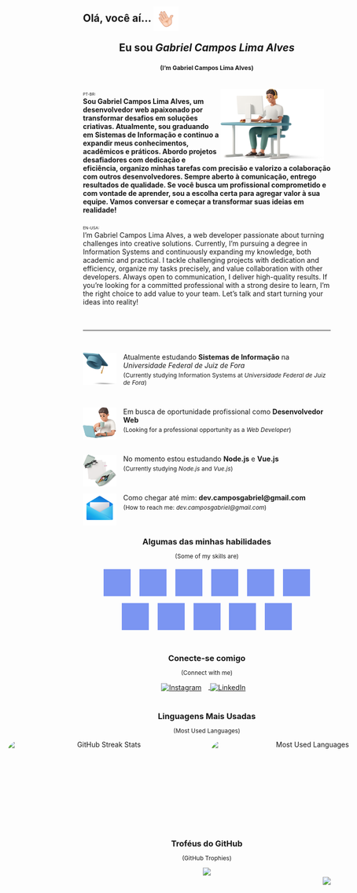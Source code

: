 <!-- Header Section -->
<h2 align="left">Olá, você aí...
  <img align="center" width="50px" height="50px" src="./plus/Main/hello.gif" alt="Olá">
  <br>
  <p align="center">Eu sou <i>Gabriel Campos Lima Alves</i></p>
  <p align="center" style="font-size: 12px;">(I’m Gabriel Campos Lima Alves)</p>
</h2>

<br>

<!-- About Me Section -->
<div>
  <img width="210px" height="150px" align="right" src="./plus/Main/top.png" alt="Profile Top" style="margin-right: 1em;">
  
  <div align="left">
    <span style="font-size: 8px;">PT-BR:</span>
    <h4 style="font-size: 14px; margin-top: 0; margin-bottom: 0;">
      Sou Gabriel Campos Lima Alves, um desenvolvedor web apaixonado por transformar desafios em soluções criativas. Atualmente, sou graduando em Sistemas de Informação e continuo a expandir meus conhecimentos, acadêmicos e práticos. Abordo projetos desafiadores com dedicação e eficiência, organizo minhas tarefas com precisão e valorizo a colaboração com outros desenvolvedores. Sempre aberto à comunicação, entrego resultados de qualidade. Se você busca um profissional comprometido e com vontade de aprender, sou a escolha certa para agregar valor à sua equipe. Vamos conversar e começar a transformar suas ideias em realidade!
    </h4>
  </div>
  
  <br>
  
  <div align="left">
    <span style="font-size: 8px;">EN-USA:</span>
    <h4 style="font-size: 14px; margin-top: 0; font-weight: normal;">
      I’m Gabriel Campos Lima Alves, a web developer passionate about turning challenges into creative solutions. Currently, I’m pursuing a degree in Information Systems and continuously expanding my knowledge, both academic and practical. I tackle challenging projects with dedication and efficiency, organize my tasks precisely, and value collaboration with other developers. Always open to communication, I deliver high-quality results. If you’re looking for a committed professional with a strong desire to learn, I’m the right choice to add value to your team. Let’s talk and start turning your ideas into reality!
    </h4>
  </div>
</div>

<br>

<hr>

<br>

<!-- Sections with Icons and Descriptions -->
<div>
  <img align="left" src="./plus/Main/tip1.png" alt="Universidade" width="68px" height="65px" style="margin-right: 1em;">
  <p style="margin-left: 3em;">Atualmente estudando <b>Sistemas de Informação</b> na <i>Universidade Federal de Juiz de Fora</i></p>
  <p style="margin-left: 3em; margin-top: -10px; font-size: 12px;">
    (Currently studying Information Systems at <i>Universidade Federal de Juiz de Fora</i>)
  </p>
</div>

<br>

<div>
  <img align="left" src="./plus/Main/tip2.png" alt="Experiência" width="68px" height="65px" style="margin-right: 1em;">
  <p style="margin-left: 3em;">Em busca de oportunidade profissional como <b>Desenvolvedor Web</b></p>
  <p style="margin-left: 3em; margin-top: -10px; font-size: 12px;">
    (Looking for a professional opportunity as a <i>Web Developer</i>)
  </p>
</div>

<br>

<div>
  <img align="left" src="./plus/Main/tip3.png" alt="Aprendizado" width="68px" height="65px" style="margin-right: 1em;">
  <p style="margin-left: 3em;">No momento estou estudando <b>Node.js</b> e <b>Vue.js</b></p>
  <p style="margin-left: 3em; margin-top: -10px; font-size: 12px;">
    (Currently studying <i>Node.js</i> and <i>Vue.js</i>)
  </p>
</div>

<br>

<div>
  <img align="left" src="./plus/Main/tip4.png" alt="Contato" width="68px" height="65px" style="margin-right: 1em;">
  <p style="margin-left: 3em;">Como chegar até mim: <b>dev.camposgabriel@gmail.com</b></p>
  <p style="margin-left: 3em; margin-top: -10px; font-size: 12px;">
    (How to reach me: <i>dev.camposgabriel@gmail.com</i>)
  </p>
</div>

<br>

<!-- Skills Section -->
<div align="center">
  <h3 style="margin-bottom: 0;">Algumas das minhas habilidades</h3>
  <p style="font-size: 12px;">(Some of my skills are)</p>
  
<img style="cursor: pointer; margin: 0.5em; filter: brightness(0) saturate(100%) invert(60%) sepia(30%) saturate(3000%) hue-rotate(200deg) brightness(100%) contrast(90%);" align="center" src="./plus/Languages/nextjs.svg" alt="Next.js" width="55px" height="55px" title="Next.js">
  <img style="cursor: pointer; margin: 0.5em; filter: brightness(0) saturate(100%) invert(60%) sepia(30%) saturate(3000%) hue-rotate(200deg) brightness(100%) contrast(90%);" align="center" src="./plus/Languages/reactjs.svg" alt="React" width="55px" height="55px" title="React">
  <img style="cursor: pointer; margin: 0.5em; filter: brightness(0) saturate(100%) invert(60%) sepia(30%) saturate(3000%) hue-rotate(200deg) brightness(100%) contrast(90%);" align="center" src="./plus/Languages/javascript.svg" alt="JavaScript" width="55px" height="55px" title="JavaScript">
  <img style="cursor: pointer; margin: 0.5em; filter: brightness(0) saturate(100%) invert(60%) sepia(30%) saturate(3000%) hue-rotate(200deg) brightness(100%) contrast(90%);" align="center" src="./plus/Languages/typescript.svg" alt="TypeScript" width="55px" height="55px" title="TypeScript">
  <img style="cursor: pointer; margin: 0.5em; filter: brightness(0) saturate(100%) invert(60%) sepia(30%) saturate(3000%) hue-rotate(200deg) brightness(100%) contrast(90%);" align="center" src="./plus/Languages/html.svg" alt="HTML" width="55px" height="55px" title="HTML">
  <img style="cursor: pointer; margin: 0.5em; filter: brightness(0) saturate(100%) invert(60%) sepia(30%) saturate(3000%) hue-rotate(200deg) brightness(100%) contrast(90%);" align="center" src="./plus/Languages/css.svg" alt="CSS" width="55px" height="55px" title="CSS">
  <img style="cursor: pointer; margin: 0.5em; filter: brightness(0) saturate(100%) invert(60%) sepia(30%) saturate(3000%) hue-rotate(200deg) brightness(100%) contrast(90%);" align="center" src="./plus/Languages/bootstrap.svg" alt="Bootstrap" width="55px" height="55px" title="Bootstrap">
  <img style="cursor: pointer; margin: 0.5em; filter: brightness(0) saturate(100%) invert(60%) sepia(30%) saturate(3000%) hue-rotate(200deg) brightness(100%) contrast(90%);" align="center" src="./plus/Languages/git.svg" alt="Git" width="55px" height="55px" title="Git">
  <img style="cursor: pointer; margin: 0.5em; filter: brightness(0) saturate(100%) invert(60%) sepia(30%) saturate(3000%) hue-rotate(200deg) brightness(100%) contrast(90%);" align="center" src="./plus/Languages/github.svg" alt="GitHub" width="55px" height="55px" title="GitHub">
  <img style="cursor: pointer; margin: 0.5em; filter: brightness(0) saturate(100%) invert(60%) sepia(30%) saturate(3000%) hue-rotate(200deg) brightness(100%) contrast(90%);" align="center" src="./plus/Languages/node.svg" alt="Node.js" width="55px" height="55px" title="Node.js">
  <img style="cursor: pointer; margin: 0.5em; filter: brightness(0) saturate(100%) invert(60%) sepia(30%) saturate(3000%) hue-rotate(200deg) brightness(100%) contrast(90%);" align="center" src="./plus/Languages/vuejs.svg" alt="Vue.js" width="55px" height="55px" title="Vue.js">
</div>

<br>

<!-- Connect Section -->
<div align="center">
  <h3 style="margin-bottom: 0;">Conecte-se comigo</h3>
  <p style="font-size: 12px;">(Connect with me)</p>
  
  <a href="https://instagram.com/dev.camposg" target="_blank">
    <img align="center" src="./plus/Networks/ig.png" alt="Instagram" width="70px" height="70px" style="margin-right: 1em;">
  </a>
  <a href="https://www.linkedin.com/in/gabriel-campos-lima-alves-947554249/" target="_blank">
    <img align="center" src="./plus/Networks/in.png" alt="LinkedIn" width="70px" height="70px" style="margin-right: 1em;">
  </a>
</div>

<br>

<!-- Stats Section -->
<div align="center">
  <h3 style="margin-bottom: 0;">Linguagens Mais Usadas</h3>
  <p style="font-size: 12px;">(Most Used Languages)</p>
  
  <div style="display: flex; justify-content: center; gap: 1em;">
    <img src="https://streak-stats.demolab.com?user=CamposCodes&theme=tokyonight&hide_border=true&border_radius=25&date_format=M%20j%5B%2C%20Y%5D" width="400px" height="160px" style="border-radius: 2em;" alt="GitHub Streak Stats"/>
    <img src="https://github-readme-stats.vercel.app/api/top-langs/?username=CamposCodes&layout=compact&theme=tokyonight&hide_border=true" width="400px" height="160px" style="border-radius: 2em;" alt="Most Used Languages"/>
  </div>
</div>

<br>

<!-- Trophies Section -->
<div align="center">
  <h3 style="margin-bottom: 0;">Troféus do GitHub</h3>
  <p style="font-size: 12px;">(GitHub Trophies)</p>
  <img style="border: none" height="150em" src="https://github-profile-trophy.vercel.app/?username=CamposCodes&hide_border=true&margin-w=10&theme=tokyonight&no-frame=false&no-bg=true"/>
</div>

<!-- Visitor Count -->
<img align="right" src="https://visitcount.itsvg.in/api?id=CamposCodes&color=12"/>
